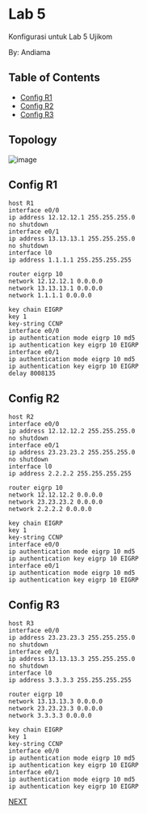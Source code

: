 # Lab 5

Konfigurasi untuk Lab 5 Ujikom

By: Andiama

## Table of Contents
- [Config R1](#config-r1)
- [Config R2](#config-r2)
- [Config R3](#config-r3)

## Topology
![image](https://user-images.githubusercontent.com/100014814/159839480-9b13058e-b091-4a56-855f-5ec3f8531103.png)

## Config R1
```
host R1
interface e0/0
ip address 12.12.12.1 255.255.255.0
no shutdown
interface e0/1
ip address 13.13.13.1 255.255.255.0
no shutdown
interface l0
ip address 1.1.1.1 255.255.255.255

router eigrp 10
network 12.12.12.1 0.0.0.0
network 13.13.13.1 0.0.0.0
network 1.1.1.1 0.0.0.0

key chain EIGRP
key 1
key-string CCNP
interface e0/0
ip authentication mode eigrp 10 md5
ip authentication key eigrp 10 EIGRP
interface e0/1
ip authentication mode eigrp 10 md5
ip authentication key eigrp 10 EIGRP
delay 8008135
```

## Config R2
```
host R2
interface e0/0
ip address 12.12.12.2 255.255.255.0
no shutdown
interface e0/1
ip address 23.23.23.2 255.255.255.0
no shutdown
interface l0
ip address 2.2.2.2 255.255.255.255

router eigrp 10
network 12.12.12.2 0.0.0.0
network 23.23.23.2 0.0.0.0
network 2.2.2.2 0.0.0.0

key chain EIGRP
key 1
key-string CCNP
interface e0/0
ip authentication mode eigrp 10 md5
ip authentication key eigrp 10 EIGRP
interface e0/1
ip authentication mode eigrp 10 md5
ip authentication key eigrp 10 EIGRP
```

## Config R3
```
host R3
interface e0/0
ip address 23.23.23.3 255.255.255.0
no shutdown
interface e0/1
ip address 13.13.13.3 255.255.255.0
no shutdown
interface l0
ip address 3.3.3.3 255.255.255.255

router eigrp 10
network 13.13.13.3 0.0.0.0
network 23.23.23.3 0.0.0.0
network 3.3.3.3 0.0.0.0

key chain EIGRP
key 1
key-string CCNP
interface e0/0
ip authentication mode eigrp 10 md5
ip authentication key eigrp 10 EIGRP
interface e0/1
ip authentication mode eigrp 10 md5
ip authentication key eigrp 10 EIGRP
```

[NEXT](https://github.com/ujikomidn/Ujikom-IDN-2022/blob/main/Configuration/Lab6.md)
